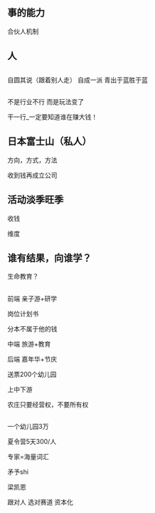 

## 事的能力
合伙人机制

## 人



## 
自圆其说（跟着别人走）
自成一派
青出于蓝胜于蓝


## 

不是行业不行
而是玩法变了

干一行_一定要知道谁在赚大钱！


## 日本富士山（私人）


方向，方式，方法


收到钱再成立公司



## 活动淡季旺季
收钱


维度


## 谁有结果，向谁学？



生命教育？



## 
前端
亲子游+研学

岗位计划书


分本不属于他的钱

中端
旅游+教育

后端
嘉年华+节庆


送票200个幼儿园


上中下游


农庄只要经营权，不要所有权


## 
一个幼儿园3万


夏令营5天300/人

专家=海量词汇


矛予shi


梁凯恩



跟对人 选对赛道 资本化
